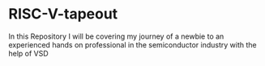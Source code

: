 # RISC-V-tapeout
In this Repository I will be covering my journey of a newbie to an experienced hands on professional in the semiconductor industry with the help of VSD
